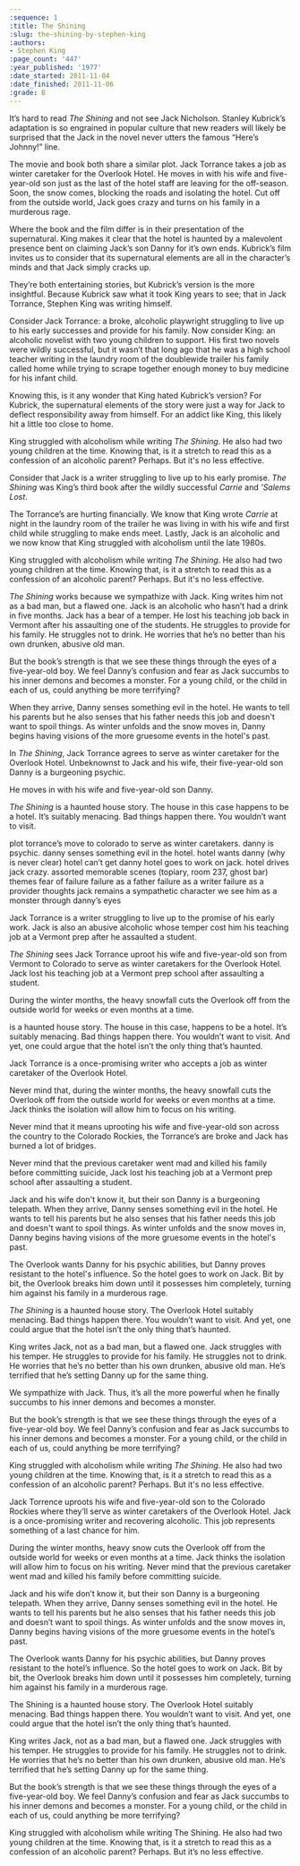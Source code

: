 ```yaml
---
:sequence: 1
:title: The Shining
:slug: the-shining-by-stephen-king
:authors:
- Stephen King
:page_count: '447'
:year_published: '1977'
:date_started: 2011-11-04
:date_finished: 2011-11-06
:grade: B
---
```

It’s hard to read _The Shining_ and not see Jack Nicholson. Stanley Kubrick’s adaptation is so engrained in popular culture that new readers will likely be surprised that the Jack in the novel never utters the famous “Here’s Johnny!” line. 

The movie and book both share a similar plot. Jack Torrance takes a job as winter caretaker for the Overlook Hotel. He moves in with his wife and five-year-old son just as the last of the hotel staff are leaving for the off-season. Soon, the snow comes, blocking the roads and isolating the hotel. Cut off from the outside world, Jack goes crazy and turns on his family in a murderous rage.

Where the book and the film differ is in their presentation of the supernatural. King makes it clear that the hotel is haunted by a malevolent presence bent on claiming Jack’s son Danny for it’s own ends. Kubrick’s film invites us to consider that its supernatural elements are all in the character’s minds and that Jack simply cracks up.

They’re both entertaining stories, but Kubrick’s version is the more insightful. Because Kubrick saw what it took King years to see; that in Jack Torrance, Stephen King was writing himself.

Consider Jack Torrance: a broke, alcoholic playwright struggling to live up to his early successes and provide for his family. 
Now consider King: an alcoholic novelist with two young children to support. His first two novels were wildly successful, but it wasn’t that long ago that he was a high school teacher writing in the laundry room of the doublewide trailer his family called home while trying to scrape together enough money to buy medicine for his infant child.

Knowing this, is it any wonder that King hated Kubrick’s version? For Kubrick, the supernatural elements of the story were just a way for Jack to deflect responsibility away from himself. For an addict like King, this likely hit a little too close to home.






King struggled with alcoholism while writing _The Shining_.  He also had two young children at the time. Knowing that, is it a stretch to read this as a confession of an alcoholic parent? Perhaps. But it's no less effective.

Consider that Jack is a writer struggling to live up to his early promise. _The Shining_ was King’s third book after the wildly successful _Carrie_ and _’Salems Lost_. 

The Torrance’s are hurting financially. We know that King wrote _Carrie_ at night in the laundry room of the trailer he was living in with his wife and first child while struggling to make ends meet. Lastly, Jack is an alcoholic and we now know that King struggled with alcoholism until the late 1980s. 

King struggled with alcoholism while writing _The Shining_.  He also had two young children at the time. Knowing that, is it a stretch to read this as a confession of an alcoholic parent? Perhaps. But it's no less effective.


_The Shining_ works because we sympathize with Jack. King writes him not as a bad man, but a flawed one. Jack is an alcoholic who hasn’t had a drink in five months. Jack has a bear of a temper. He lost his teaching job back in Vermont after his assaulting one of the students. He struggles to provide for his family. He struggles not to drink. He worries that he’s no better than his own drunken, abusive old man. 

But the book’s strength is that we see these things through the eyes of a five-year-old boy.  We feel Danny’s confusion and fear as Jack succumbs to his inner demons and becomes a monster. For a young child, or the child in each of us, could anything be more terrifying?





When they arrive, Danny senses something evil in the hotel. He wants to tell his parents but he also senses that his father needs this job and doesn't want to spoil things. As winter unfolds and the snow moves in, Danny begins having visions of the more gruesome events in the hotel's past.

In _The Shining_, Jack Torrance agrees to serve as winter caretaker for the Overlook Hotel. Unbeknownst to Jack and his wife, their five-year-old son Danny is a burgeoning psychic. 

He moves in with his wife and five-year-old son Danny.


_The Shining_ is a haunted house story. The house in this case happens to be a hotel. It’s suitably menacing. Bad things happen there. You wouldn’t want to visit.

plot
 torrance’s move to colorado to serve as winter caretakers.
 danny is psychic.
 danny senses something evil in the hotel.
 hotel wants danny (why is never clear)
 hotel can’t get danny
 hotel goes to work on jack.
 hotel drives jack crazy.
 assorted memorable scenes (topiary, room 237, ghost bar)
themes
 fear of failure
  failure as a father
  failure as a writer
  failure as a provider
thoughts
 jack remains a sympathetic character
 we see him as a monster through danny’s eyes


Jack Torrance is a writer struggling to live up to the promise of his early work. Jack is also an abusive alcoholic whose temper cost him his teaching job at a Vermont prep after he assaulted a student. 


_The Shining_ sees Jack Torrance uproot his wife and five-year-old son from Vermont to Colorado to serve as winter caretakers for the Overlook Hotel. Jack lost his teaching job at a Vermont prep school after assaulting a student.



During the winter months, the heavy snowfall cuts the Overlook off from the outside world for weeks or even months at a time. 





is a haunted house story. The house in this case, happens to be a hotel. It’s suitably menacing. Bad things happen there. You wouldn’t want to visit. And yet, one could argue that the hotel isn’t the only thing that’s haunted.


Jack Torrance is a once-promising writer who accepts a job as winter caretaker of the Overlook Hotel. 

Never mind that, during the winter months, the heavy snowfall cuts the Overlook off from the outside world for weeks or even months at a time. Jack thinks the isolation will allow him to focus on his writing. 

Never mind that it means uprooting his wife and five-year-old son across the country to the Colorado Rockies, the Torrance’s are broke and Jack has burned a lot of bridges. 

Never mind that the previous caretaker went mad and killed his family before committing suicide, Jack lost his teaching job at a Vermont prep school after assaulting a student. 

Jack and his wife don't know it, but their son Danny is a burgeoning telepath. When they arrive, Danny senses something evil in the hotel. He wants to tell his parents but he also senses that his father needs this job and doesn't want to spoil things. As winter unfolds and the snow moves in, Danny begins having visions of the more gruesome events in the hotel's past. 

The Overlook wants Danny for his psychic abilities, but Danny proves resistant to the hotel's influence. So the hotel goes to work on Jack. Bit by bit, the Overlook breaks him down until it possesses him completely, turning him against his family in a murderous rage.

_The Shining_ is a haunted house story. The Overlook Hotel suitably menacing. Bad things happen there. You wouldn’t want to visit. And yet, one could argue that the hotel isn’t the only thing that’s haunted.

King writes Jack, not as a bad man, but a flawed one. Jack struggles with his temper. He struggles to provide for his family. He struggles not to drink. He worries that he’s no better than his own drunken, abusive old man. He’s terrified that he’s setting Danny up for the same thing. 


We sympathize with Jack. Thus, it’s all the more powerful when he finally succumbs to his inner demons and becomes a monster. 

But the book’s strength is that we see these things through the eyes of a five-year-old boy.  We feel Danny’s confusion and fear as Jack succumbs to his inner demons and becomes a monster. For a young child, or the child in each of us, could anything be more terrifying?

King struggled with alcoholism while writing _The Shining_.  He also had two young children at the time. Knowing that, is it a stretch to read this as a confession of an alcoholic parent? Perhaps. But it's no less effective.


Jack Torrence uproots his wife and five-year-old son to the Colorado Rockies where they’ll serve as winter caretakers of the Overlook Hotel. Jack is a once-promising writer and recovering alcoholic. This job represents something of a last chance for him.

During the winter months, heavy snow cuts the Overlook off from the outside world for weeks or even months at a time. Jack thinks the isolation will allow him to focus on his writing. Never mind that the previous caretaker went mad and killed his family before committing suicide.

Jack and his wife don’t know it, but their son Danny is a burgeoning telepath. When they arrive, Danny senses something evil in the hotel. He wants to tell his parents but he also senses that his father needs this job and doesn’t want to spoil things. As winter unfolds and the snow moves in, Danny begins having visions of the more gruesome events in the hotel’s past.

The Overlook wants Danny for his psychic abilities, but Danny proves resistant to the hotel’s influence. So the hotel goes to work on Jack. Bit by bit, the Overlook breaks him down until it possesses him completely, turning him against his family in a murderous rage.

The Shining is a haunted house story. The Overlook Hotel suitably menacing. Bad things happen there. You wouldn’t want to visit. And yet, one could argue that the hotel isn’t the only thing that’s haunted.

King writes Jack, not as a bad man, but a flawed one. Jack struggles with his temper. He struggles to provide for his family. He struggles not to drink. He worries that he’s no better than his own drunken, abusive old man. He’s terrified that he’s setting Danny up for the same thing.

But the book’s strength is that we see these things through the eyes of a five-year-old boy. We feel Danny’s confusion and fear as Jack succumbs to his inner demons and becomes a monster. For a young child, or the child in each of us, could anything be more terrifying?

King struggled with alcoholism while writing The Shining. He also had two young children at the time. Knowing that, is it a stretch to read this as a confession of an alcoholic parent? Perhaps. But it’s no less effective.